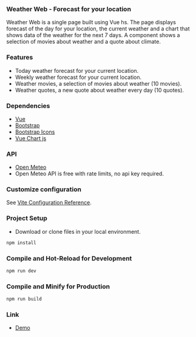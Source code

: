### Weather Web - Forecast for your location

Weather Web is a single page built using Vue hs. The page displays forecast of the day for your location, the current weather and a chart that shows data of the weather for the next 7 days. A component shows a selection of movies about weather and a quote about climate.


### Features
- Today weather forecast for your current location.
- Weekly weather forecast for your current location.
- Weather movies, a selection of movies about weather (10 movies).
- Weather quotes, a new quote about weather every day (10 quotes).


### Dependencies
- [Vue](https://vuejs.org/)
- [Bootstrap](https://getbootstrap.com/docs/5.3/getting-started/introduction/)
- [Bootstrap Icons](https://icons.getbootstrap.com/)
- [Vue Chart js](https://vue-chartjs.org/)

### API
- [Open Meteo](https://open-meteo.com/)
- Open Meteo API is free with rate limits, no api key required.

### Customize configuration

See [Vite Configuration Reference](https://vitejs.dev/config/).

### Project Setup

- Download or clone files in your local environment.
```sh
npm install
```

### Compile and Hot-Reload for Development

```sh
npm run dev
```

### Compile and Minify for Production

```sh
npm run build
```

### Link

- [Demo](https://phpstack-1165710-4998606.cloudwaysapps.com/)
